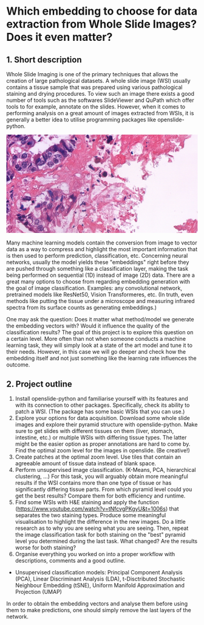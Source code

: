 # Which embedding to choose for data extraction from Whole Slide Images? Does it even matter?

## 1. Short description

Whole Slide Imaging is one of the primary techniques that allows the creation of large pathological datasets. A whole slide image (WSI) usually contains a tissue sample that was prepared using various pathological staining and drying procedures. 
To view such an image there exists a good number of tools such as the softwares SlideViewer and QuPath which offer tools to for example, annotate on the slides. 
However, when it comes to performing analysis on a great amount of images extracted from WSIs, it is generally a better idea to utilise programming packages like openslide-python.

<picture>
<img src="https://github.com/borbende/Scientific-Modelling-Computer-lab/blob/main/wsi_p.png">
</picture>

Many machine learning models contain the conversion from image to vector data as a way to compress and highlight the most important information that is then used to perform prediction, classification, etc. Concerning neural networks, 
usually the model yields these "embeddings" right before they are pushed through something like a classification layer, making the task being performed on sequential (1D) instead of image (2D) data. There are a great many options to choose from regarding embedding generation with the goal of image classification. 
Examples: any convolutional network, pretrained models like ResNet50, Vision Transformeres, etc. (In truth, even methods like putting the tissue under a microscope and measuring infrared spectra from its surface counts as generating embeddings.)

One may ask the question: Does it matter what method/model we generate the embedding vectors with? Would it influence the quality of the classification results? The goal of this project is to explore this question on a certain level. More often than not when someone conducts a machine learning task,
they will simply look at a state of the art model and tune it to their needs. However, in this case we will go deeper and check how the embedding itself and not just something like the learning rate influences the outcome.

## 2. Project outline

1. Install openslide-python and familiarise yourself with its features and with its connection to other packages. Specifically, check its ability to patch a WSI. (The package has some basic WSIs that you can use.)
2. Explore your options for data acquisition. Download some whole slide images and explore their pyramid structure with openslide-python. Make sure to get slides with different tissues on them (liver, stomach, intestine, etc.) or multiple WSIs with differing tissue types. The latter might be the easier option as proper annotations are hard to come by. Find the optimal zoom level for the images in openslide. (Be creative!)
3. Create patches at the optimal zoom level. Use tiles that contain an agreeable amount of tissue data instead of blank space.
5. Perform unsupervised image classification. (K-Means, PCA, hierarchical clustering, ...) For this task, you will arguably obtain more meaningful results if the WSI contains more than one type of tissue or has significantly differing tissue parts. From which pyramid level could you get the best results? Compare them for both efficiency and runtime.
6. Find some WSIs with H\&E staining and apply the function (https://www.youtube.com/watch?v=tNfcvgPKgyU&t=1006s) that separates the two staining types. Produce some meaningful visualisation to highlight the difference in the new images. Do a little research as to why you are seeing what you are seeing. Then, repeat the image classification task for both staining on the "best" pyramid level you determined during the last task. What changed? Are the results worse for both staining?
7. Organise everything you worked on into a proper workflow with descriptions, comments and a good outline.







- Unsupervised classification models: Principal Component Analysis (PCA), Linear Discriminant Analysis (LDA), t-Disctributed Stochastic Neighbour Embedding (tSNE), Uniform Manifold Approximation and Projection (UMAP)



In order to obtain the embedding vectors and analyse them before using them to make predictions, one should simply remove the last layers of the network.
